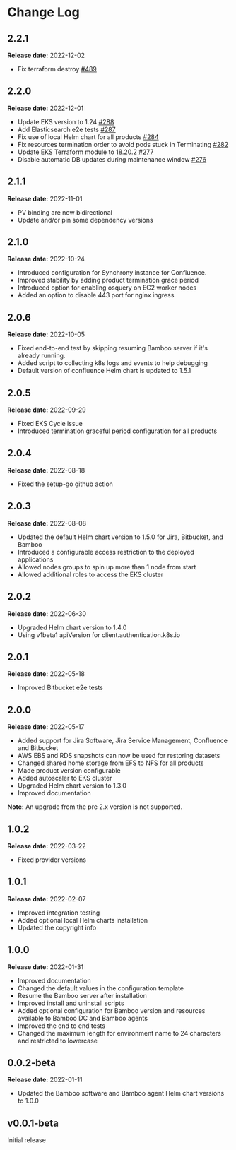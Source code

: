 # Change Log

## 2.2.1

**Release date:** 2022-12-02

* Fix terraform destroy [#489](https://github.com/atlassian/data-center-helm-charts/pull/489)

## 2.2.0

**Release date:** 2022-12-01

* Update EKS version to 1.24 [#288](https://github.com/atlassian-labs/data-center-terraform/pull/288)
* Add Elasticsearch e2e tests [#287](https://github.com/atlassian-labs/data-center-terraform/pull/287)
* Fix use of local Helm chart for all products [#284](https://github.com/atlassian-labs/data-center-terraform/pull/284)
* Fix resources termination order to avoid pods stuck in Terminating [#282](https://github.com/atlassian-labs/data-center-terraform/pull/282)
* Update EKS Terraform module to 18.20.2 [#277](https://github.com/atlassian-labs/data-center-terraform/pull/277)
* Disable automatic DB updates during maintenance window [#276](https://github.com/atlassian-labs/data-center-terraform/pull/276)

## 2.1.1

**Release date:** 2022-11-01

* PV binding are now bidirectional
* Update and/or pin some dependency versions

## 2.1.0

**Release date:** 2022-10-24

* Introduced configuration for Synchrony instance for Confluence.
* Improved stability by adding product termination grace period 
* Introduced option for enabling osquery on EC2 worker nodes
* Added an option to disable 443 port for nginx ingress

## 2.0.6

**Release date:** 2022-10-05

* Fixed end-to-end test by skipping resuming Bamboo server if it's already running.
* Added script to collecting k8s logs and events to help debugging 
* Default version of confluence Helm chart is updated to 1.5.1

## 2.0.5

**Release date:** 2022-09-29

* Fixed EKS Cycle issue
* Introduced termination graceful period configuration for all products

## 2.0.4

**Release date:** 2022-08-18

* Fixed the setup-go github action

## 2.0.3

**Release date:** 2022-08-08

* Updated the default Helm chart version to 1.5.0 for Jira, Bitbucket, and Bamboo
* Introduced a configurable access restriction to the deployed applications
* Allowed nodes groups to spin up more than 1 node from start
* Allowed additional roles to access the EKS cluster

## 2.0.2

**Release date:** 2022-06-30

* Upgraded Helm chart version to 1.4.0
* Using v1beta1 apiVersion for client.authentication.k8s.io


## 2.0.1

**Release date:** 2022-05-18

* Improved Bitbucket e2e tests

## 2.0.0

**Release date:** 2022-05-17

* Added support for Jira Software, Jira Service Management, Confluence and Bitbucket
* AWS EBS and RDS snapshots can now be used for restoring datasets
* Changed shared home storage from EFS to NFS for all products
* Made product version configurable
* Added autoscaler to EKS cluster
* Upgraded Helm chart version to 1.3.0
* Improved documentation

**Note:** An upgrade from the pre 2.x version is not supported.

## 1.0.2

**Release date:** 2022-03-22

* Fixed provider versions


## 1.0.1

**Release date:** 2022-02-07

* Improved integration testing
* Added optional local Helm charts installation
* Updated the copyright info


## 1.0.0

**Release date:** 2022-01-31

* Improved documentation
* Changed the default values in the configuration template
* Resume the Bamboo server after installation
* Improved install and uninstall scripts
* Added optional configuration for Bamboo version and resources available to Bamboo DC and Bamboo agents
* Improved the end to end tests
* Changed the maximum length for environment name to 24 characters and restricted to lowercase 


## 0.0.2-beta

**Release date:** 2022-01-11

* Updated the Bamboo software and Bamboo agent Helm chart versions to 1.0.0 


## v0.0.1-beta

Initial release
